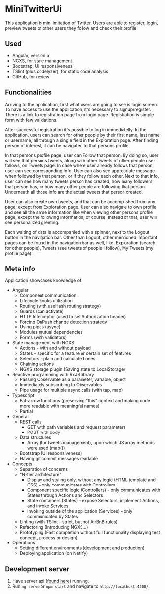 # MiniTwitterUi

This application is mini imitation of Twitter. Users are able to register, login, preview tweets of other users they follow and check their profile.

## Used

- Angular, version 5
- NGXS, for state management
- Bootstrap, UI responsiveness
- TSlint (plus codelyzer), for static code analysis
- GitHub, for review

## Functionalities

Arriving to the application, first what users are going to see is login screen. To have access to use the application, it's necessary to signup/register. There is a link to registration page from login page. Registration is simple form with few validations.

After successful registration it's possible to log in immediatelly.
In the application, users can search for other people by their first name, last name or username, all through a single field in the Exploration page. After finding person of interest, it can be navigated to that persons profile.

In that persons profile page, user can Follow that person. By doing so, user will see that persons tweets, along with other tweets of other people user follows, on Tweets page.
In case where user already follows that person, user can see corresponding info. User can also see appropriate message when followed by that person, or if they follow each other.
Next to that info, user can see how many tweets person has created, how many followers that person has, or how many other people are following that person.
Underneath all those info are the actual tweets that person created.

User can also create own tweets, and that can be accomplished from any page, except from Exploration page.
User can also navigate to own profile and see all the same information like when viewing other persons profile page, except the following information, of course. Instead of that, user will see personalized greeting.

Each waiting of data is accompanied with a spinner, next to the Logout button in the navigation bar. Other than Logout, other mentioned important pages can be found in the navigation bar as well, like: Exploration (search for other people), Tweets (see tweets of people I follow), My Tweets (my profile page).

## Meta info
Application showcases knowledge of:
  - Angular
    - Component communication
    - Lifecycle hooks utilization
    - Routing (with useHash routing strategy)
    - Guards (can activate)
    - HTTP Interceptor (used to set Authorization header)
    - Forcing OnPush change detection strategy 
    - Using pipes (async)
    - Modules mutual dependencies
    - Forms (with validators)
  - State management with NGXS
    - Actions - with and without payload
    - States - specific for a feature or certain set of features
    - Selectors - plain and calculated ones
    - Chaining actions
    - NGXS storage plugin (Saving state to LocalStorage)
  - Reactive programming with RxJS library
    - Passing Observable as a parameter, variable, object
    - Immediately subscribing to Observables
    - Pipe usage for multiple async calls (with tap, map)
  - Typescript
    - Fat-arrow functions (preserving "this" context and making code more readable with meaningful names)
    - Partial
  - General
    - REST calls
      - GET with path variables and request parameters
      - POST with body 
    - Data structures
      - Array (for tweets management), upon which JS array methods were used (map())
    - Bootstrap (UI responsiveness)
    - Having git commit messages readable
  - Concepts
    - Separation of concerns
    - "N-tier architecture"
      - Display and styling only, without any logic (HTML template and CSS) - only communicates with Controllers
      - Component specific logic (Controllers) - only communicates with States through Actions and Selectors
      - State containers (States) - expose Selectors, implement Actions, and invoke Services
      - Invoking outside of the application (Services) - only communicated by States
    - Linting (with TSlint - strict, but not AirBnB rules)
    - Refactoring (Introducing NGXS...)
    - Prototyping (Fast completion without full functionality displaying test concept, process or design)
  - Operations
    - Setting different environments (development and production)
    - Deploying application (on Netlify)

## Development server
1. Have server api ([found here](https://github.com/edinfazlic/mini-twitter-rest)) running. 
1. Run `ng serve` or `npm start` and navigate to `http://localhost:4200/`. 
